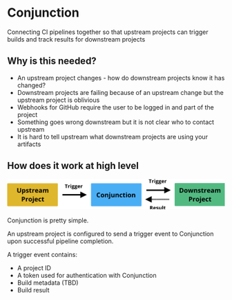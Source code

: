 # Conjunction

Connecting CI pipelines together so that upstream projects can trigger builds and track results for downstream projects

## Why is this needed?

- An upstream project changes - how do downstream projects know it has changed?
- Downstream projects are failing because of an upstream change but the upstream project is oblivious
- Webhooks for GitHub require the user to be logged in and part of the project
- Something goes wrong downstream but it is not clear who to contact upstream
- It is hard to tell upstream what downstream projects are using your artifacts

## How does it work at high level

<img src="./doc/images/simple-diagram.png" width="600">

Conjunction is pretty simple.

An upstream project is configured to send a trigger event to Conjunction upon successful pipeline completion.

A trigger event contains:
- A project ID
- A token used for authentication with Conjunction
- Build metadata (TBD)
- Build result

